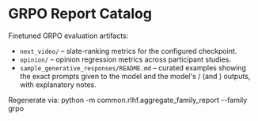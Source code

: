# GRPO Report Catalog

Finetuned GRPO evaluation artifacts:

- `next_video/` – slate-ranking metrics for the configured checkpoint.
- `opinion/` – opinion regression metrics across participant studies.
- `sample_generative_responses/README.md` – curated examples showing the exact
  prompts given to the model and the model's <think>/<answer> (and <opinion>)
  outputs, with explanatory notes.

Regenerate via: python -m common.rlhf.aggregate_family_report --family grpo
